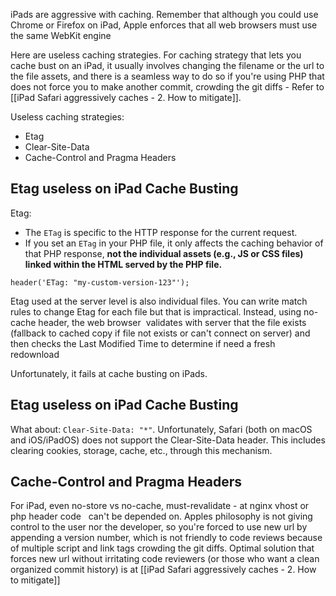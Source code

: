 iPads are aggressive with caching. Remember that although you could use Chrome or Firefox on iPad, Apple enforces that all web browsers must use the same WebKit engine

Here are useless caching strategies. For caching strategy that lets you cache bust on an iPad, it usually involves changing the filename or the url to the file assets, and there is a seamless way to do so if you're using PHP that does not force you to make another commit, crowding the git diffs - Refer to [[iPad Safari aggressively caches - 2. How to mitigate]].

Useless caching strategies:
- Etag
- Clear-Site-Data
- Cache-Control and Pragma Headers

## Etag useless on iPad Cache Busting
  
Etag:
- The `ETag` is specific to the HTTP response for the current request.
- If you set an `ETag` in your PHP file, it only affects the caching behavior of that PHP response, **not the individual assets (e.g., JS or CSS files) linked within the HTML served by the PHP file.**
```
header('ETag: "my-custom-version-123"');  
```

Etag used at the server level is also individual files. You can write match rules to change Etag for each file but that is impractical. Instead, using no-cache header, the web browser  validates with server that the file exists (fallback to cached copy if file not exists or can't connect on server) and then checks the Last Modified Time to determine if need a fresh redownload

Unfortunately, it fails at cache busting on iPads.


## Etag useless on iPad Cache Busting

What about: `Clear-Site-Data: "*"`. Unfortunately, Safari (both on macOS and iOS/iPadOS) does not support the Clear-Site-Data header. This includes clearing cookies, storage, cache, etc., through this mechanism.

## Cache-Control and Pragma Headers

For iPad, even no-store vs no-cache, must-revalidate - at nginx vhost or php header code   can't be depended on. Apples philosophy is not giving control to the user nor the developer, so you're forced to use new url by appending a version number, which is not friendly to code reviews because of multiple script and link tags crowding the git diffs. Optimal solution that forces new url without irritating code reviewers (or those who want a clean organized commit history) is at [[iPad Safari aggressively caches - 2. How to mitigate]]
